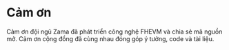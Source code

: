 # Cảm ơn

Cảm ơn đội ngũ Zama đã phát triển công nghệ FHEVM và chia sẻ mã nguồn mở.
Cảm ơn cộng đồng đã cùng nhau đóng góp ý tưởng, code và tài liệu.
